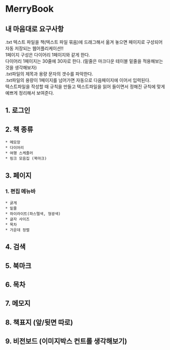 # MerryBook
## **내 마음대로 요구사항**

.txt 텍스트 파일을 책(텍스트 파일 묶음)에 드래그해서 옮겨 놓으면 페이지로 구성되어 자동 저장되는 웹어플리케이션!!  
1페이지 구성은 다이어리 1페이지와 같게 한다.  
다이어리 1페이지는 30줄에 30자로 한다. (밑줄은 마크다운 테이블 밑줄을 적용해보는 것을 생각해보자)  
.txt파일의 제목과 용량 문자의 갯수를 파악한다.  
.txt파일의 용량이 1페이지를 넘어가면 자동으로 다음페이지에 이어서 입력된다.  
텍스트파일을 작성할 때 규칙을 만들고 텍스트파일을 읽어 들이면서 정해진 규칙에 맞게 예쁘게 정리해서 보여준다.


## 1. 로그인
## 2. 책 종류

    * 메모장 
    * 다이어리
    * 여행 스케줄러
    * 링크 모음집 (북마크)

 
## 3. 페이지
### 1. 편집 메뉴바     
    * 굵게
    * 밑줄
    * 하이라이트(파스텔색, 형광색)
    * 글자 사이즈
    * 목차
    * 가운데 정렬
    
## 4. 검색

## 5. 북마크

## 6. 목차

## 7. 메모지

## 8. 책표지 (앞/뒷면 따로)

## 9. 비전보드 (이미지박스 컨트롤 생각해보기)
